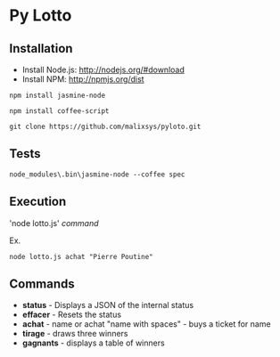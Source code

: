 Py Lotto
===============

Installation
------------

* Install Node.js: http://nodejs.org/#download
* Install NPM: http://npmjs.org/dist

``
npm install jasmine-node
``

``
npm install coffee-script
``

``
git clone https://github.com/malixsys/pyloto.git
``

Tests
------------
``
node_modules\.bin\jasmine-node --coffee spec
``

Execution
------------
'node lotto.js' *command*

Ex.

``
node lotto.js achat "Pierre Poutine"
``

Commands
------------
* **status** - Displays a JSON of the internal status
* **effacer** - Resets the status
* **achat** - name or achat "name with spaces" - buys a ticket for name
* **tirage** - draws three winners
* **gagnants** - displays a table of winners


